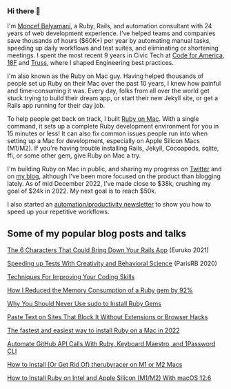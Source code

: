 ### Hi there 👋

I'm [Moncef Belyamani](https://www.moncefbelyamani.com/), a Ruby, Rails, and automation consultant with 24 years of web development experience. I’ve helped teams and companies save thousands of hours ($60K+) per year by automating manual tasks, speeding up daily workflows and test suites, and eliminating or shortening meetings. I spent the most recent 9 years in Civic Tech at [Code for America](https://github.com/codeforamerica), [18F](https://github.com/18F) and [Truss](https://github.com/TrussWorks), where I shaped Engineering best practices.

I'm also known as the Ruby on Mac guy. Having helped thousands of people set up Ruby on their Mac over the past 10 years, I knew how painful and time-consuming it was. Every day, folks from all over the world get stuck trying to build their dream app, or start their new Jekyll site, or get a Rails app running for their day job. 

To help people get back on track, I built [Ruby on Mac](https://www.rubyonmac.dev/?utm_campaign=gh-readme). With a single command, it sets up a complete Ruby development environment for you in 15 minutes or less! It can also fix common issues people run into when setting up a Mac for development, especially on Apple Silicon Macs (M1/M2). If you're having trouble installing Rails, Jekyll, Cocoapods, sqlite, ffi, or some other gem, give Ruby on Mac a try. 

I'm building Ruby on Mac in public, and sharing my progress on [Twitter](https://twitter.com/monfresh) and on [my blog](https://www.moncefbelyamani.com/tags/business/), although I've been more focused on the product than blogging lately. As of mid December 2022, I've made close to $38k, crushing my goal of $24k in 2022. My next goal is to reach $50k.

I also started an [automation/productivity newsletter](https://www.moncefbelyamani.com/newsletter) to show you how to speed up your repetitive workflows.

## Some of my popular blog posts and talks
[The 6 Characters That Could Bring Down Your Rails App](https://www.moncefbelyamani.com/the-6-characters-that-could-bring-down-your-rails-app/) (Euruko 2021)

[Speeding up Tests With Creativity and Behavioral Science](https://www.youtube.com/watch?v=Rs5HBkPkTSA) (ParisRB 2020)

[Techniques For Improving Your Coding Skills](https://www.moncefbelyamani.com/techniques-for-improving-your-coding-skills/)

[How I Reduced the Memory Consumption of a Ruby gem by 92%](https://www.moncefbelyamani.com/a-trip-down-memory-lane-with-derailed-benchmarks/)

[Why You Should Never Use sudo to Install Ruby Gems](https://www.moncefbelyamani.com/why-you-should-never-use-sudo-to-install-ruby-gems/)

[Paste Text on Sites That Block It Without Extensions or Browser Hacks](https://www.moncefbelyamani.com/paste-text-on-sites-that-block-it-without-extensions-or-browser-hacks/)

[The fastest and easiest way to install Ruby on a Mac in 2022](https://www.moncefbelyamani.com/how-to-install-xcode-homebrew-git-rvm-ruby-on-mac/)

[Automate GitHub API Calls With Ruby, Keyboard Maestro, and 1Password CLI](https://www.moncefbelyamani.com/automate-github-api-calls-with-ruby-keyboard-maestro-and-1password-cli/)

[How to Install (Or Get Rid Of) therubyracer on M1 or M2 Macs](https://www.rubyonmac.dev/how-to-install-therubyracer-on-m1-m2-apple-silicon-mac)

[How to Install Ruby on Intel and Apple Silicon (M1/M2) With macOS 12.6](https://www.rubyonmac.dev/how-to-install-ruby-on-macos-12-6-apple-silicon)

<!--
**monfresh/monfresh** is a ✨ _special_ ✨ repository because its `README.md` (this file) appears on your GitHub profile.

Here are some ideas to get you started:

- 🔭 I’m currently working on ...
- 🌱 I’m currently learning ...
- 👯 I’m looking to collaborate on ...
- 🤔 I’m looking for help with ...
- 💬 Ask me about ...
- 📫 How to reach me: ...
- 😄 Pronouns: ...
- ⚡ Fun fact: ...
-->
